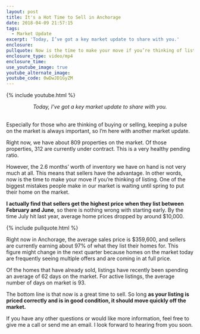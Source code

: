 ```yaml
---
layout: post
title: It's a Hot Time to Sell in Anchorage
date: 2018-04-09 21:57:15
tags:
  - Market Update
excerpt: 'Today, I’ve got a key market update to share with you.'
enclosure:
pullquote: Now is the time to make your move if you’re thinking of listing.
enclosure_type: video/mp4
enclosure_time:
use_youtube_image: true
youtube_alternate_image:
youtube_code: 0wDwJD1GyZM
---
```


{% include youtube.html %}

<center><em>Today, I&rsquo;ve got a key market update to share with you.</em></center>

<center>&nbsp;</center>

Especially for those who are thinking of buying or selling, keeping a pulse on the market is always important, so I’m here with another market update.

Right now, we have about 809 properties on the market. Of those properties, 312 are currently under contract. This is a very healthy pending ratio.

However, the 2.6 months’ worth of inventory we have on hand is not very much at all. This means that sellers have the advantage. In other words, now is the time to make your move if you’re thinking of listing. One of the biggest mistakes people make in our market is waiting until spring to put their home on the market.

**I actually find that sellers get the highest price when they list between February and June**, so there is nothing wrong with starting early. By the time July hit last year, average home prices dropped by around $10,000.

{% include pullquote.html %}

Right now in Anchorage, the average sales price is $359,600, and sellers are currently earning about 97% of what they list their homes for. This figure might change in the next quarter because homes on the market today are frequently seeing multiple offers and are coming in at full price.

Of the homes that have already sold, listings have recently been spending an average of 62 days on the market. For active listings, the average number of days on market is 93.

The bottom line is that now is a great time to sell. So long **as your listing is priced correctly and is in good condition, it should move quickly off the market.**

If you have any other questions or would like more information, feel free to give me a call or send me an email. I look forward to hearing from you soon.